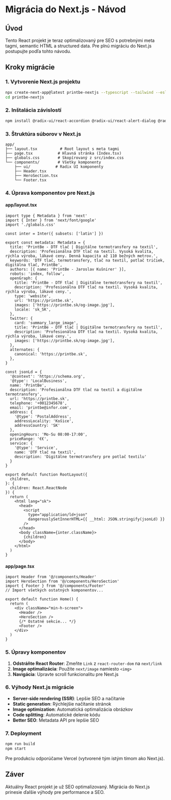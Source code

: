 # Migrácia do Next.js - Návod

## Úvod
Tento React projekt je teraz optimalizovaný pre SEO s potrebnými meta tagmi, semantic HTML a structured data. Pre plnú migráciu do Next.js postupujte podľa tohto návodu.

## Kroky migrácie

### 1. Vytvorenie Next.js projektu
```bash
npx create-next-app@latest printbe-nextjs --typescript --tailwind --eslint --app
cd printbe-nextjs
```

### 2. Inštalácia závislostí
```bash
npm install @radix-ui/react-accordion @radix-ui/react-alert-dialog @radix-ui/react-avatar @radix-ui/react-checkbox @radix-ui/react-dialog @radix-ui/react-dropdown-menu @radix-ui/react-hover-card @radix-ui/react-label @radix-ui/react-popover @radix-ui/react-progress @radix-ui/react-radio-group @radix-ui/react-scroll-area @radix-ui/react-select @radix-ui/react-separator @radix-ui/react-slider @radix-ui/react-slot @radix-ui/react-switch @radix-ui/react-tabs @radix-ui/react-toast @radix-ui/react-tooltip class-variance-authority clsx cmdk date-fns lucide-react sonner tailwind-merge tailwindcss-animate vaul
```

### 3. Štruktúra súborov v Next.js

```
app/
├── layout.tsx          # Root layout s meta tagmi
├── page.tsx           # Hlavná stránka (Index.tsx)
├── globals.css        # Skopírovaný z src/index.css
└── components/        # Všetky komponenty
    ├── ui/           # Radix UI komponenty
    ├── Header.tsx
    ├── HeroSection.tsx
    └── Footer.tsx
```

### 4. Úprava komponentov pre Next.js

#### app/layout.tsx
```tsx
import type { Metadata } from 'next'
import { Inter } from 'next/font/google'
import './globals.css'

const inter = Inter({ subsets: ['latin'] })

export const metadata: Metadata = {
  title: 'PrintBe - DTF tlač | Digitálne termotransfery na textil',
  description: 'Profesionálna DTF tlač na textil. Vysoká kvalita, rýchla výroba, lákavé ceny. Denná kapacita až 110 bežných metrov.',
  keywords: 'DTF tlač, termotransfery, tlač na textil, potlač tričiek, digitálna tlač, PrintBe',
  authors: [{ name: 'PrintBe - Jaroslav Kušnirer' }],
  robots: 'index, follow',
  openGraph: {
    title: 'PrintBe - DTF tlač | Digitálne termotransfery na textil',
    description: 'Profesionálna DTF tlač na textil. Vysoká kvalita, rýchla výroba, lákavé ceny.',
    type: 'website',
    url: 'https://printbe.sk',
    images: ['https://printbe.sk/og-image.jpg'],
    locale: 'sk_SK',
  },
  twitter: {
    card: 'summary_large_image',
    title: 'PrintBe - DTF tlač | Digitálne termotransfery na textil',
    description: 'Profesionálna DTF tlač na textil. Vysoká kvalita, rýchla výroba, lákavé ceny.',
    images: ['https://printbe.sk/og-image.jpg'],
  },
  alternates: {
    canonical: 'https://printbe.sk',
  },
}

const jsonLd = {
  '@context': 'https://schema.org',
  '@type': 'LocalBusiness',
  name: 'PrintBe',
  description: 'Profesionálna DTF tlač na textil a digitálne termotransfery',
  url: 'https://printbe.sk',
  telephone: '+0012345678',
  email: 'printbe@infor.com',
  address: {
    '@type': 'PostalAddress',
    addressLocality: 'Košice',
    addressCountry: 'SK'
  },
  openingHours: 'Mo-Su 08:00-17:00',
  priceRange: '€€',
  service: {
    '@type': 'Service',
    name: 'DTF tlač na textil',
    description: 'Digitálne termotransfery pre potlač textilu'
  }
}

export default function RootLayout({
  children,
}: {
  children: React.ReactNode
}) {
  return (
    <html lang="sk">
      <head>
        <script
          type="application/ld+json"
          dangerouslySetInnerHTML={{ __html: JSON.stringify(jsonLd) }}
        />
      </head>
      <body className={inter.className}>
        {children}
      </body>
    </html>
  )
}
```

#### app/page.tsx
```tsx
import Header from '@/components/Header'
import HeroSection from '@/components/HeroSection'
import { Footer } from '@/components/Footer'
// Import všetkých ostatných komponentov...

export default function Home() {
  return (
    <div className="min-h-screen">
      <Header />
      <HeroSection />
      {/* Ostatné sekcie... */}
      <Footer />
    </div>
  )
}
```

### 5. Úpravy komponentov

1. **Odstráňte React Router**: Zmeňte `Link` z `react-router-dom` na `next/link`
2. **Image optimalizácia**: Použite `next/image` namiesto `<img>`
3. **Navigácia**: Upravte scroll funkcionalitu pre Next.js

### 6. Výhody Next.js migrácie

- **Server-side rendering (SSR)**: Lepšie SEO a načítanie
- **Static generation**: Rýchlejšie načítanie stránok
- **Image optimization**: Automatická optimalizácia obrázkov
- **Code splitting**: Automatické delenie kódu
- **Better SEO**: Metadata API pre lepšie SEO

### 7. Deployment

```bash
npm run build
npm start
```

Pre produkciu odporúčame Vercel (vytvorené tým istým tímom ako Next.js).

## Záver

Aktuálny React projekt je už SEO optimalizovaný. Migrácia do Next.js prinesie ďalšie výhody pre performance a SEO.